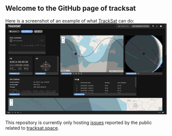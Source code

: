 ## Welcome to the GitHub page of tracksat

Here is a screenshot of an example of what [TrackSat](https://tracksat.space/) can do:
![image](screenshot.png)

This repository is currently only hosting [issues](https://github.com/axd1967/tracksat-demo/issues) reported by the public related to [tracksat.space](https://tracksat.space/).

